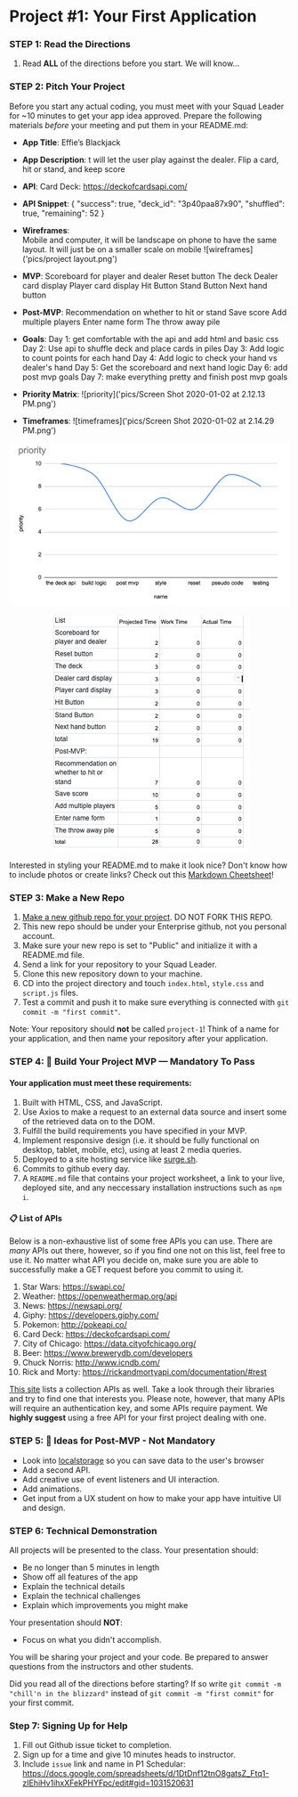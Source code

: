 
# Project #1: Your First Application

### STEP 1: Read the Directions
1) Read **ALL** of the directions before you start. We will know...

### STEP 2: Pitch Your Project
Before you start any actual coding, you must meet with your Squad Leader for ~10 minutes to get your app idea approved. Prepare the following materials _before_ your meeting and put them in your README.md:
- **App Title**: Effie’s Blackjack
- **App Description**: t will let the user play against the dealer. Flip a card, hit or stand, and keep score
- **API**: Card Deck: https://deckofcardsapi.com/
- **API Snippet**: {
    "success": true,
    "deck_id": "3p40paa87x90",
    "shuffled": true,
    "remaining": 52
}

- **Wireframes**:  
Mobile and computer, it will be landscape on phone to have the same layout. It will just be on a smaller scale on mobile
![wireframes]('pics/project layout.png')
- **MVP**: 
Scoreboard for player and dealer
Reset button
The deck
Dealer card display
Player card display
Hit Button
Stand Button
Next hand button

- **Post-MVP**: 
Recommendation on whether to hit or stand
Save score
Add multiple players
Enter name form
The throw away pile

- **Goals**: 
Day 1: get comfortable with the api and add html and basic css
Day 2: Use api to shuffle deck and place cards in piles 
Day 3: Add logic to count points for each hand
Day 4: Add logic to check your hand vs  dealer's hand
Day 5: Get the scoreboard and next hand logic
Day 6: add post mvp goals
Day 7: make everything pretty and finish post mvp goals

- **Priority Matrix**: 
![priority]('pics/Screen Shot 2020-01-02 at 2.12.13 PM.png')
- **Timeframes**: 
![timeframes]('pics/Screen Shot 2020-01-02 at 2.14.29 PM.png')

<p align="center">
  <img src="pics/Screen Shot 2020-01-02 at 2.12.13 PM.png">
</p>

<p align="center">
  <img src="pics/Screen Shot 2020-01-02 at 2.14.29 PM.png">
</p>

Interested in styling your README.md to make it look nice? Don't know how to include photos or create links? Check out this [Markdown Cheetsheet](https://github.com/adam-p/markdown-here/wiki/Markdown-Cheatsheet)!

### STEP 3: Make a New Repo
1. [Make a new github repo for your project](https://help.github.com/articles/create-a-repo/). DO NOT FORK THIS REPO. 
2. This new repo should be under your Enterprise github, not you personal account.
2. Make sure your new repo is set to "Public" and initialize it with a README.md file.
3. Send a link for your repository to your Squad Leader.
4. Clone this new repository down to your machine.
5. CD into the project directory and touch ```index.html```, ```style.css``` and ```script.js``` files.
6. Test a commit and push it to make sure everything is connected with ```git commit -m "first commit"```.

Note: Your repository should **not** be called `project-1`! Think of a name for your application, and then name your repository after your application. 

### STEP 4: &#x1F534; Build Your Project MVP — Mandatory To Pass

#### Your application must meet these requirements:

  1. Built with HTML, CSS, and JavaScript.
  1. Use Axios to make a request to an external data source and insert some of the retrieved data on to the DOM.
  1. Fulfill the build requirements you have specified in your MVP.
  1. Implement responsive design (i.e. it should be fully functional on desktop, tablet, mobile, etc), using at least 2 media  queries.
  1. Deployed to a site hosting service like [surge.sh](https://surge.sh/).
  1. Commits to github every day.
  1. A `README.md` file that contains your project worksheet, a link to your live, deployed site, and any neccessary installation instructions such as ```npm i```.

#### 📋 List of APIs

Below is a non-exhaustive list of some free APIs you can use. There are _many_ APIs out there, however, so if you find one not on this list, feel free to use it. No matter what API you decide on, make sure you are able to successfully make a GET request before you commit to using it.

  1. Star Wars: https://swapi.co/
  1. Weather: https://openweathermap.org/api
  1. News: https://newsapi.org/
  1. Giphy: https://developers.giphy.com/
  1. Pokemon: http://pokeapi.co/
  1. Card Deck: https://deckofcardsapi.com/
  1. City of Chicago: https://data.cityofchicago.org/
  1. Beer: https://www.brewerydb.com/developers
  1. Chuck Norris: http://www.icndb.com/
  1. Rick and Morty: https://rickandmortyapi.com/documentation/#rest
  
[This site](https://github.com/toddmotto/public-apis) lists a collection APIs as well. Take a look through their libraries and try to find one that interests you. Please note, however, that many APIs will require an authentication key, and some APIs require payment. We **highly suggest** using a free API for your first project dealing with one.

### STEP 5: &#x1F535; Ideas for Post-MVP - Not Mandatory
- Look into [localstorage](https://developer.mozilla.org/en-US/docs/Web/API/Window/localStorage) so you can save data to the user's browser 
- Add a second API.
- Add creative use of event listeners and UI interaction.
- Add animations.
- Get input from a UX student on how to make your app have intuitive UI and design.

### STEP 6: Technical Demonstration

All projects will be presented to the class.  Your presentation should:

* Be no longer than 5 minutes in length
* Show off all features of the app
* Explain the technical details
* Explain the technical challenges
* Explain which improvements you might make

Your presentation should **NOT**:
* Focus on what you didn't accomplish.

You will be sharing your project and your code.  Be prepared to answer questions from the instructors and other students.

Did you read all of the directions before starting? If so write `git commit -m "chill'n in the blizzard"` instead of `git commit -m "first commit"` for your first commit.

### Step 7: Signing Up for Help

1. Fill out Github issue ticket to completion. 
2. Sign up for a time and give 10 minutes heads to instructor. 
3. Include `issue` link and name in P1 Schedular: https://docs.google.com/spreadsheets/d/1DtDnf12tnO8gatsZ_Ftq1-zIEhiHv1ihxXFekPHYFpc/edit#gid=1031520631